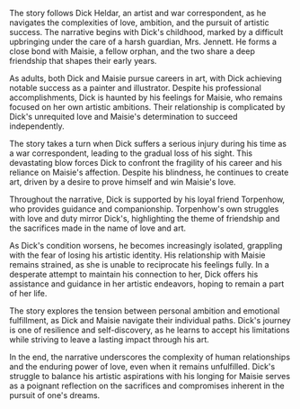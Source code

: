 The story follows Dick Heldar, an artist and war correspondent, as he navigates the complexities of love, ambition, and the pursuit of artistic success. The narrative begins with Dick's childhood, marked by a difficult upbringing under the care of a harsh guardian, Mrs. Jennett. He forms a close bond with Maisie, a fellow orphan, and the two share a deep friendship that shapes their early years.

As adults, both Dick and Maisie pursue careers in art, with Dick achieving notable success as a painter and illustrator. Despite his professional accomplishments, Dick is haunted by his feelings for Maisie, who remains focused on her own artistic ambitions. Their relationship is complicated by Dick's unrequited love and Maisie's determination to succeed independently.

The story takes a turn when Dick suffers a serious injury during his time as a war correspondent, leading to the gradual loss of his sight. This devastating blow forces Dick to confront the fragility of his career and his reliance on Maisie's affection. Despite his blindness, he continues to create art, driven by a desire to prove himself and win Maisie's love.

Throughout the narrative, Dick is supported by his loyal friend Torpenhow, who provides guidance and companionship. Torpenhow's own struggles with love and duty mirror Dick's, highlighting the theme of friendship and the sacrifices made in the name of love and art.

As Dick's condition worsens, he becomes increasingly isolated, grappling with the fear of losing his artistic identity. His relationship with Maisie remains strained, as she is unable to reciprocate his feelings fully. In a desperate attempt to maintain his connection to her, Dick offers his assistance and guidance in her artistic endeavors, hoping to remain a part of her life.

The story explores the tension between personal ambition and emotional fulfillment, as Dick and Maisie navigate their individual paths. Dick's journey is one of resilience and self-discovery, as he learns to accept his limitations while striving to leave a lasting impact through his art.

In the end, the narrative underscores the complexity of human relationships and the enduring power of love, even when it remains unfulfilled. Dick's struggle to balance his artistic aspirations with his longing for Maisie serves as a poignant reflection on the sacrifices and compromises inherent in the pursuit of one's dreams.
